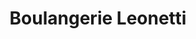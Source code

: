 ---
title: "Boulangerie Leonetti"
url: /petreto-bicchisano/boulangerie-leonetti/
shop: boulangerie
---